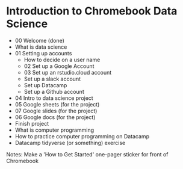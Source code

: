 # Introduction to Chromebook Data Science

- 00 Welcome (done)
- What is data science
- 01 Setting up accounts
  - How to decide on a user name
  - 02 Set up a Google Account
  - 03 Set up an rstudio.cloud account
  - Set up a slack account
  - Set up Datacamp
  - Set up a Github account
- 04 Intro to data science project
- 05 Google sheets (for the project)
- 07 Google slides (for the project)
- 06 Google docs (for the project)
- Finish project
- What is computer programming
- How to practice computer programming on Datacamp
- Datacamp tidyverse (or something) exercise

Notes: Make a 'How to Get Started' one-pager sticker for front of Chromebook